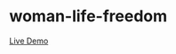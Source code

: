 # woman-life-freedom

[Live Demo](https://farhadbahrehmandhenry.github.io/woman-life-freedom/index.html)               